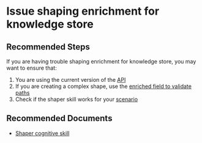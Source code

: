 <properties
	pageTitle="Issue shaping enrichment for knowledge store"
	description="Issue shaping enrichment for knowledge store"
	service="microsoft.search"
	resource="searchservices"
	authors="vkurpad"
	ms.author="vikurpad"
	selfHelpType="resource"
	displayOrder="4"	
	supportTopicIds="32681360"
	resourceTags=""
	productPesIds="15568"
	articleId="knowledge-store-shape-enrichment"
	cloudEnvironments="public"
/>
# Issue shaping enrichment for knowledge store

## **Recommended Steps**

If you are having trouble shaping enrichment for knowledge store, you may want to ensure that:

1. You are using the current version of the [API](https://docs.microsoft.com/rest/api/searchservice/) 
1. If you are creating a complex shape, use the [enriched field to validate paths](https://docs.microsoft.com/azure/search/cognitive-search-concept-troubleshooting#tip-4-looking-at-enriched-documents-under-the-hood)
1. Check if the shaper skill works for your [scenario](https://docs.microsoft.com/azure/search/cognitive-search-skill-shaper)
	
## **Recommended Documents**

* [Shaper cognitive skill](https://docs.microsoft.com/azure/search/cognitive-search-skill-shaper) 
